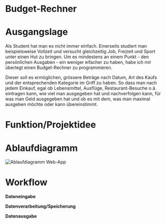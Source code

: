 # Budget-Rechner
# Ausgangslage
Als Student hat man es nicht immer einfach. Einerseits studiert man beispielsweise Vollzeit und versucht gleichzeitig Job, Freizeit und Sport unter einen Hut zu bringen. Um es mindestens an einem Punkt - den persönlichen Ausgaben -  ein weniger eifacher zu haben, habe ich mir überlegt einen Budget-Rechner zu programmieren. 

Dieser soll es ermöglichen, grössere Beträge nach Datum, Art des Kaufs und der entsprechenden Kategorie im Griff zu haben. So dass man nach jedem Einkauf, egal ob Lebensmittel, Ausflüge, Restaurant-Besuche o.ä. eintragen kann, wie viel man ausgegeben hat und nachverfolgen kann, für was man Geld ausgegeben hat und ob es mit dem, was man maximal ausgeben möchte oder kann übereinstimmt. 

# Funktion/Projektidee

# Ablaufdiagramm
![Ablaufdiagramm Web-App](https://user-images.githubusercontent.com/91332592/135832890-77d963c7-ed2b-4784-9750-7b96cb5e7122.png)


# Workflow
**Dateneingabe**

**Datenverarbeitung/Speicherung**

**Datenausgabe**
